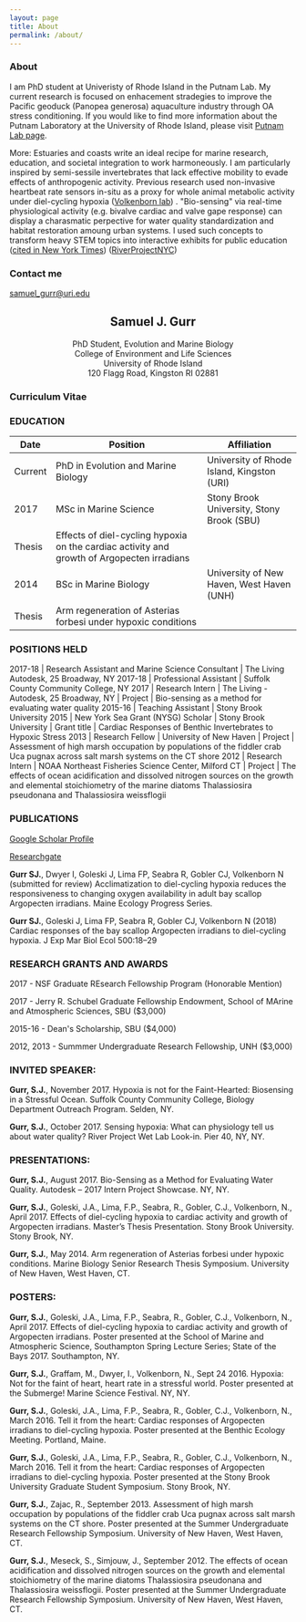 ```yaml
---
layout: page
title: About
permalink: /about/
---
```


### About
I am PhD student at Univeristy of Rhode Island in the Putnam Lab. My current research is focused on enhacement stradegies to improve the Pacific geoduck (Panopea generosa) aquaculture industry through OA stress conditioning.
If you would like to find more information about the Putnam Laboratory at the University of Rhode Island, please visit [Putnam Lab page](http://putnamlab.com/).

More:
Estuaries and coasts write an ideal recipe for marine research, education, and societal integration to work harmoneously. I am particularly inspired by semi-sessile invertebrates that lack effective mobility to evade effects of anthropogenic activity. Previous research used non-invasive heartbeat rate sensors in-situ as a proxy for whole animal metabolic activity under diel-cycling hypoxia ([Volkenborn lab](https://you.stonybrook.edu/samuelgurr/)) . "Bio-sensing" via real-time physiological activity (e.g. bivalve cardiac and valve gape response) can display a charasmatic perpective for water quality standardization and habitat restoration amoung urban systems. I used such concepts to transform heavy STEM topics into interactive exhibits for public education ([cited in New York Times](https://www.nytimes.com/2018/06/05/nyregion/new-york-today-hudson-river-fish.html))
([RiverProjectNYC](https://www.riverprojectnyc.org/visiting-research/))

### Contact me

[samuel_gurr@uri.edu](mailto:samuel_gurr@uri.edu)


## <center>Samuel J. Gurr</center>
<center>PhD Student, Evolution and Marine Biology </center>
<center>College of Environment and Life Sciences</center>
<center>University of Rhode Island</center>
<center>120 Flagg Road, Kingston RI 02881</center>


### Curriculum Vitae

### EDUCATION

Date|Position| Affiliation
--|--|--
Current |	PhD in Evolution and Marine Biology | University of Rhode Island, Kingston (URI)
 2017 |	MSc in Marine Science | Stony Brook University, Stony Brook (SBU)
 | Thesis| Effects of diel-cycling hypoxia on the cardiac activity and growth of Argopecten irradians
2014 |	BSc in Marine Biology | University of New Haven, West Haven (UNH)
 | Thesis | Arm regeneration of Asterias forbesi under hypoxic conditions


### POSITIONS HELD

2017-18 | Research Assistant and Marine Science Consultant | The Living Autodesk, 25 Broadway, NY
2017-18 | Professional Assistant | Suffolk County Community College, NY
2017 | Research Intern  | The Living - Autodesk, 25 Broadway, NY
 | Project | Bio-sensing as a method for evaluating water quality
2015-16 | Teaching Assistant | Stony Brook University
2015	|  New York Sea Grant (NYSG) Scholar | Stony Brook University
 | Grant title  | Cardiac Responses of Benthic Invertebrates to Hypoxic Stress
2013  | Research Fellow | University of New Haven
 | Project  | Assessment of high marsh occupation by populations of the fiddler crab Uca pugnax across salt marsh systems on the CT shore
2012 | Research Intern | NOAA Northeast Fisheries Science Center, Milford CT
 | Project | The effects of ocean acidification and dissolved nitrogen sources on the growth and elemental stoichiometry of the marine diatoms Thalassiosira pseudonana and Thalassiosira weissflogii

### PUBLICATIONS

[Google Scholar Profile](https://scholar.google.com/citations?hl=en&user=fBPOor0AAAAJ&view_op=list_works&gmla=AJsN-F4bgxyVHUhXgjnyJN8RPcFlU1hR870NjwyXR_08fhY0BBwQMVhfy84bCx_vLBXphwY6pVl8n7-YFpVMAnzenWylkDjdcyvqsYwlzog-wEOcy9nSke4)

[Researchgate](https://www.researchgate.net/profile/Samuel_Gurr)

**Gurr SJ.**, Dwyer I, Goleski J, Lima FP, Seabra R, Gobler CJ, Volkenborn N (submitted for review) Acclimatization to diel-cycling hypoxia reduces the responsiveness to changing oxygen availability in adult bay scallop Argopecten irradians. Maine Ecology Progress Series.

**Gurr SJ.**, Goleski J, Lima FP, Seabra R, Gobler CJ, Volkenborn N (2018) Cardiac responses of the bay scallop Argopecten irradians to diel-cycling hypoxia. J Exp Mar Biol Ecol 500:18–29


### RESEARCH GRANTS AND AWARDS

2017 - NSF Graduate REsearch Fellowship Program (Honorable Mention)

2017 - Jerry R. Schubel Graduate Fellowship Endowment, School of MArine and Atmospheric Sciences, SBU ($3,000)

2015-16 - Dean's Scholarship, SBU ($4,000)

2012, 2013 - Summmer Undergraduate Research Fellowship, UNH ($3,000)


### INVITED SPEAKER:
**Gurr, S.J.**, November 2017. Hypoxia is not for the Faint-Hearted: Biosensing in a Stressful Ocean. Suffolk County Community College, Biology Department Outreach Program. Selden, NY.

**Gurr, S.J.**, October 2017. Sensing hypoxia: What can physiology tell us about water quality? River Project Wet Lab Look-in. Pier 40, NY, NY.

### PRESENTATIONS:

**Gurr, S.J.**, August 2017. Bio-Sensing as a Method for Evaluating Water Quality. Autodesk – 2017 Intern Project Showcase. NY, NY.

**Gurr, S.J.**, Goleski, J.A., Lima, F.P., Seabra, R., Gobler, C.J., Volkenborn, N., April 2017. Effects of diel-cycling hypoxia to cardiac activity and growth of Argopecten irradians. Master’s Thesis Presentation. Stony Brook University. Stony Brook, NY.

**Gurr, S.J.**, May 2014. Arm regeneration of Asterias forbesi under hypoxic conditions. Marine Biology Senior Research Thesis Symposium. University of New Haven, West Haven, CT.

### POSTERS:
**Gurr, S.J.**, Goleski, J.A., Lima, F.P., Seabra, R., Gobler, C.J., Volkenborn, N., April 2017. Effects of diel-cycling hypoxia to cardiac activity and growth of Argopecten irradians. Poster presented at the School of Marine and Atmospheric Science, Southampton Spring Lecture Series; State of the Bays 2017. Southampton, NY.

**Gurr, S.J.**, Graffam, M., Dwyer, I., Volkenborn, N., Sept 24 2016. Hypoxia: Not for the faint of heart, heart rate in a stressful world. Poster presented at the Submerge! Marine Science Festival. NY, NY.

**Gurr, S.J.**, Goleski, J.A., Lima, F.P., Seabra, R., Gobler, C.J., Volkenborn, N., March 2016. Tell it from the heart: Cardiac responses of Argopecten irradians to diel-cycling hypoxia. Poster presented at the Benthic Ecology Meeting. Portland, Maine.

**Gurr, S.J.**, Goleski, J.A., Lima, F.P., Seabra, R., Gobler, C.J., Volkenborn, N., March 2016. Tell it from the heart: Cardiac responses of Argopecten irradians to diel-cycling hypoxia. Poster presented at the Stony Brook University Graduate Student Symposium. Stony Brook, NY.

**Gurr, S.J.**, Zajac, R., September 2013. Assessment of high marsh occupation by populations of the fiddler crab Uca pugnax across salt marsh systems on the CT shore. Poster presented at the Summer Undergraduate Research Fellowship Symposium. University of New Haven, West Haven, CT.

**Gurr, S.J.**, Meseck, S., Simjouw, J., September 2012. The effects of ocean acidification and dissolved nitrogen sources on the growth and elemental stoichiometry of the marine diatoms Thalassiosira pseudonana and Thalassiosira weissflogii. Poster presented at the Summer Undergraduate Research Fellowship Symposium. University of New Haven, West Haven, CT.
